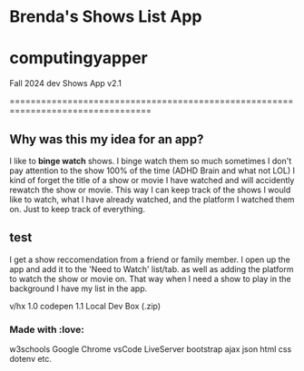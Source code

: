 # Brenda's Shows List App

# computingyapper
Fall 2024 dev
Shows App v2.1

=================================================================================

## Why was this my idea for an app?

I like to **binge watch** shows. I binge watch them so much sometimes I don't pay attention to the show 100% of the time (ADHD Brain and what not LOL) I kind of forget the title of a show or movie I have watched and will accidently rewatch the show or movie. This way I can keep track of the shows I would like to watch, what I have already watched, and the platform I watched them on. Just to keep track of everything.

## test
I get a show reccomendation from a friend or family member. I open up the app and add it to the 'Need to Watch' list/tab.
as well as adding the platform to watch the show or movie on.
That way when I need a show to play in the background I have my list in the app. 

v/hx
1.0 codepen
1.1 Local Dev Box (.zip)

### Made with :love:
w3schools
Google Chrome
vsCode
LiveServer
bootstrap
ajax
json
html
css
dotenv
etc.

